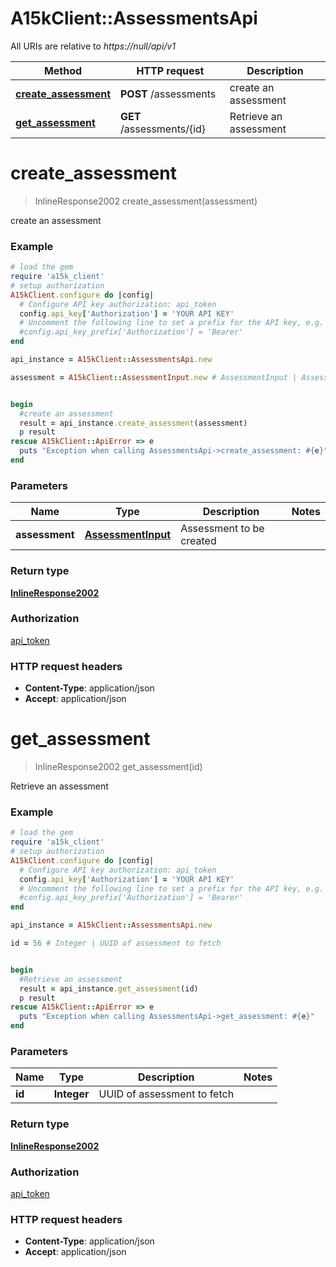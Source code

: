 # A15kClient::AssessmentsApi

All URIs are relative to *https://null/api/v1*

Method | HTTP request | Description
------------- | ------------- | -------------
[**create_assessment**](AssessmentsApi.md#create_assessment) | **POST** /assessments | create an assessment
[**get_assessment**](AssessmentsApi.md#get_assessment) | **GET** /assessments/{id} | Retrieve an assessment


# **create_assessment**
> InlineResponse2002 create_assessment(assessment)

create an assessment

### Example
```ruby
# load the gem
require 'a15k_client'
# setup authorization
A15kClient.configure do |config|
  # Configure API key authorization: api_token
  config.api_key['Authorization'] = 'YOUR API KEY'
  # Uncomment the following line to set a prefix for the API key, e.g. 'Bearer' (defaults to nil)
  #config.api_key_prefix['Authorization'] = 'Bearer'
end

api_instance = A15kClient::AssessmentsApi.new

assessment = A15kClient::AssessmentInput.new # AssessmentInput | Assessment to be created


begin
  #create an assessment
  result = api_instance.create_assessment(assessment)
  p result
rescue A15kClient::ApiError => e
  puts "Exception when calling AssessmentsApi->create_assessment: #{e}"
end
```

### Parameters

Name | Type | Description  | Notes
------------- | ------------- | ------------- | -------------
 **assessment** | [**AssessmentInput**](AssessmentInput.md)| Assessment to be created | 

### Return type

[**InlineResponse2002**](InlineResponse2002.md)

### Authorization

[api_token](../README.md#api_token)

### HTTP request headers

 - **Content-Type**: application/json
 - **Accept**: application/json



# **get_assessment**
> InlineResponse2002 get_assessment(id)

Retrieve an assessment

### Example
```ruby
# load the gem
require 'a15k_client'
# setup authorization
A15kClient.configure do |config|
  # Configure API key authorization: api_token
  config.api_key['Authorization'] = 'YOUR API KEY'
  # Uncomment the following line to set a prefix for the API key, e.g. 'Bearer' (defaults to nil)
  #config.api_key_prefix['Authorization'] = 'Bearer'
end

api_instance = A15kClient::AssessmentsApi.new

id = 56 # Integer | UUID of assessment to fetch


begin
  #Retrieve an assessment
  result = api_instance.get_assessment(id)
  p result
rescue A15kClient::ApiError => e
  puts "Exception when calling AssessmentsApi->get_assessment: #{e}"
end
```

### Parameters

Name | Type | Description  | Notes
------------- | ------------- | ------------- | -------------
 **id** | **Integer**| UUID of assessment to fetch | 

### Return type

[**InlineResponse2002**](InlineResponse2002.md)

### Authorization

[api_token](../README.md#api_token)

### HTTP request headers

 - **Content-Type**: application/json
 - **Accept**: application/json



